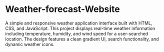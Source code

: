 # Weather-forecast-Website
A simple and responsive weather application interface built with HTML, CSS, and JavaScript. This project displays real-time weather information including temperature, humidity, and wind speed for a user-searched location. The design features a clean gradient UI, search functionality, and dynamic weather icons.
